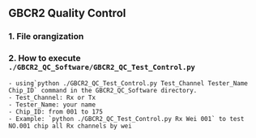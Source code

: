 ## GBCR2 Quality Control
### 1. File orangization
### 2. How to execute `./GBCR2_QC_Software/GBCR2_QC_Test_Control.py`
	- using`python ./GBCR2_QC_Test_Control.py Test_Channel Tester_Name Chip_ID` command in the GBCR2_QC_Software directory.
	- Test_Channel: Rx or Tx
	- Tester_Name: your name
	- Chip_ID: from 001 to 175
	- Example: `python ./GBCR2_QC_Test_Control.py Rx Wei 001` to test NO.001 chip all Rx channels by wei  
